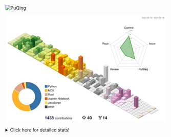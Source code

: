 ![PuQing](https://user-images.githubusercontent.com/27223114/171565019-9a56fae6-b08b-421f-99db-7e830da42371.png)

![](./profile-3d-contrib/profile-season-animate.svg)

<details>
<summary>Click here for detailed stats!</summary>

<!--START_SECTION:waka-->
![Lines of code](https://img.shields.io/badge/From%20Hello%20World%20I%27ve%20Written-1.4%20million%20lines%20of%20code-blue)

**🐱 My GitHub Data** 

> 📦 395.9 kB Used in GitHub's Storage 
 > 
> 🏆 379 Contributions in the Year 2024
 > 
> 🚫 Not Opted to Hire
 > 
> 📜 46 Public Repositories 
 > 
> 🔑 29 Private Repositories 
 > 
**I'm an Early 🐤** 

```text
🌞 Morning                618 commits         ██░░░░░░░░░░░░░░░░░░░░░░░   08.02 % 
🌆 Daytime                3640 commits        ████████████░░░░░░░░░░░░░   47.25 % 
🌃 Evening                1526 commits        █████░░░░░░░░░░░░░░░░░░░░   19.81 % 
🌙 Night                  1920 commits        ██████░░░░░░░░░░░░░░░░░░░   24.92 % 
```


📊 **This Week I Spent My Time On** 

```text
💬 Programming Languages: 
Browsing                 11 hrs 37 mins      █████████░░░░░░░░░░░░░░░░   36.28 % 
GitHubing                4 hrs 50 mins       ████░░░░░░░░░░░░░░░░░░░░░   15.12 % 
Python                   4 hrs 20 mins       ███░░░░░░░░░░░░░░░░░░░░░░   13.56 % 
CLI                      3 hrs 28 mins       ███░░░░░░░░░░░░░░░░░░░░░░   10.85 % 
Searching                3 hrs 11 mins       ██░░░░░░░░░░░░░░░░░░░░░░░   09.97 % 

🔥 Editors: 
Chrome                   21 hrs 49 mins      █████████████████░░░░░░░░   68.10 % 
VS Code                  6 hrs 35 mins       █████░░░░░░░░░░░░░░░░░░░░   20.57 % 
fish                     3 hrs 28 mins       ███░░░░░░░░░░░░░░░░░░░░░░   10.85 % 
Obsidian                 9 mins              ░░░░░░░░░░░░░░░░░░░░░░░░░   00.47 % 

💻 Operating System: 
Mac                      25 hrs 31 mins      ████████████████████░░░░░   79.60 % 
Linux                    5 hrs 43 mins       ████░░░░░░░░░░░░░░░░░░░░░   17.88 % 
WSL                      48 mins             █░░░░░░░░░░░░░░░░░░░░░░░░   02.52 % 
```


<!--END_SECTION:waka-->
</details>
